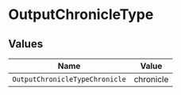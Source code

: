 # OutputChronicleType


## Values

| Name                           | Value                          |
| ------------------------------ | ------------------------------ |
| `OutputChronicleTypeChronicle` | chronicle                      |